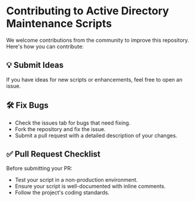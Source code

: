 # Contributing to Active Directory Maintenance Scripts

We welcome contributions from the community to improve this repository. Here's how you can contribute:

## 💡 Submit Ideas

If you have ideas for new scripts or enhancements, feel free to open an issue.

## 🛠 Fix Bugs

- Check the issues tab for bugs that need fixing.
- Fork the repository and fix the issue.
- Submit a pull request with a detailed description of your changes.

## ✅ Pull Request Checklist

Before submitting your PR:
- Test your script in a non-production environment.
- Ensure your script is well-documented with inline comments.
- Follow the project's coding standards.
